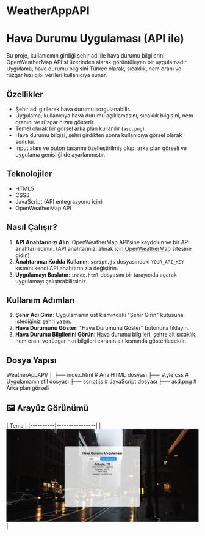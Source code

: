 # WeatherAppAPI
# Hava Durumu Uygulaması (API ile)

Bu proje, kullanıcının girdiği şehir adı ile hava durumu bilgilerini OpenWeatherMap API'si üzerinden alarak görüntüleyen bir uygulamadır. Uygulama, hava durumu bilgisini Türkçe olarak, sıcaklık, nem oranı ve rüzgar hızı gibi verileri kullanıcıya sunar.

## Özellikler
- Şehir adı girilerek hava durumu sorgulanabilir.
- Uygulama, kullanıcıya hava durumu açıklamasını, sıcaklık bilgisini, nem oranını ve rüzgar hızını gösterir.
- Temel olarak bir görsel arka plan kullanılır (`asd.png`).
- Hava durumu bilgisi, şehri girdikten sonra kullanıcıya görsel olarak sunulur.
- Input alanı ve buton tasarımı özelleştirilmiş olup, arka plan görseli ve uygulama genişliği de ayarlanmıştır.

## Teknolojiler
- HTML5
- CSS3
- JavaScript (API entegrasyonu için)
- OpenWeatherMap API

## Nasıl Çalışır?
1. **API Anahtarınızı Alın**: OpenWeatherMap API'sine kaydolun ve bir API anahtarı edinin. (API anahtarınızı almak için [OpenWeatherMap](https://openweathermap.org/) sitesine gidin)
2. **Anahtarınızı Kodda Kullanın**: `script.js` dosyasındaki `YOUR_API_KEY` kısmını kendi API anahtarınızla değiştirin.
3. **Uygulamayı Başlatın**: `index.html` dosyasını bir tarayıcıda açarak uygulamayı çalıştırabilirsiniz.

## Kullanım Adımları
1. **Şehir Adı Girin**: Uygulamanın üst kısmındaki "Şehir Girin" kutusuna istediğiniz şehri yazın.
2. **Hava Durumunu Göster**: "Hava Durumunu Göster" butonuna tıklayın.
3. **Hava Durumu Bilgilerini Görün**: Hava durumu bilgileri, şehre ait sıcaklık, nem oranı ve rüzgar hızı bilgileri ekranın alt kısmında gösterilecektir.

## Dosya Yapısı
WeatherAppAPI/ │ 
├── index.html # Ana HTML dosyası 
├── style.css # Uygulamanın stil dosyası 
├── script.js # JavaScript dosyası 
├── asd.png # Arka plan görseli


## 🖼️ Arayüz Görünümü

| Tema |
|----------|----------------|
| ![light](docs/ss.png) | 
